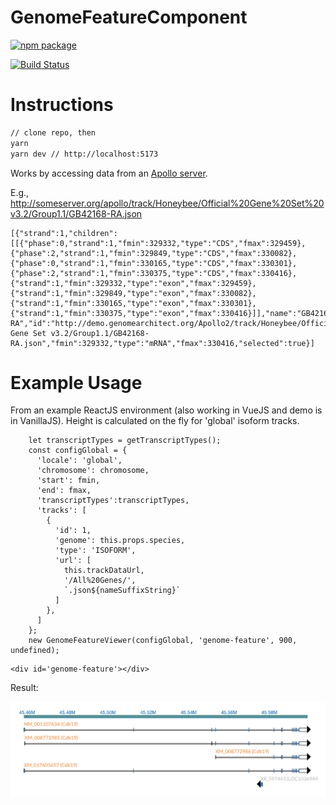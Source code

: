 # GenomeFeatureComponent

[![npm package][npm-badge]][npm]

[![Build Status](https://img.shields.io/github/actions/workflow/status/GMOD/GenomeFeatureComponent/push.yml?branch=development)](https://github.com/GMOD/GenomeFeatureComponent/actions?query=branch%3Adevelopment+workflow%3APush+)

[npm-badge]:
  https://img.shields.io/npm/v/genomefeaturecomponent.png?style=flat-square
[npm]: https://www.npmjs.com/package/genomefeaturecomponent

# Instructions

```bash
// clone repo, then
yarn
yarn dev // http://localhost:5173
```

Works by accessing data from an [Apollo server](https://github.com/gmod/apollo).

E.g.,
http://someserver.org/apollo/track/Honeybee/Official%20Gene%20Set%20v3.2/Group1.1/GB42168-RA.json

```
[{"strand":1,"children":[[{"phase":0,"strand":1,"fmin":329332,"type":"CDS","fmax":329459},{"phase":2,"strand":1,"fmin":329849,"type":"CDS","fmax":330082},{"phase":0,"strand":1,"fmin":330165,"type":"CDS","fmax":330301},{"phase":2,"strand":1,"fmin":330375,"type":"CDS","fmax":330416},{"strand":1,"fmin":329332,"type":"exon","fmax":329459},{"strand":1,"fmin":329849,"type":"exon","fmax":330082},{"strand":1,"fmin":330165,"type":"exon","fmax":330301},{"strand":1,"fmin":330375,"type":"exon","fmax":330416}]],"name":"GB42168-RA","id":"http://demo.genomearchitect.org/Apollo2/track/Honeybee/Official Gene Set v3.2/Group1.1/GB42168-RA.json","fmin":329332,"type":"mRNA","fmax":330416,"selected":true}]
```

# Example Usage

From an example ReactJS environment (also working in VueJS and demo is in
VanillaJS). Height is calculated on the fly for 'global' isoform tracks.

```
    let transcriptTypes = getTranscriptTypes();
    const configGlobal = {
      'locale': 'global',
      'chromosome': chromosome,
      'start': fmin,
      'end': fmax,
      'transcriptTypes':transcriptTypes,
      'tracks': [
        {
          'id': 1,
          'genome': this.props.species,
          'type': 'ISOFORM',
          'url': [
            this.trackDataUrl,
            '/All%20Genes/',
            `.json${nameSuffixString}`
          ]
        },
      ]
    };
    new GenomeFeatureViewer(configGlobal, 'genome-feature', 900, undefined);
```

```
<div id='genome-feature'></div>
```

Result:

![Example 1](images/ExampleIsoform1.png)
